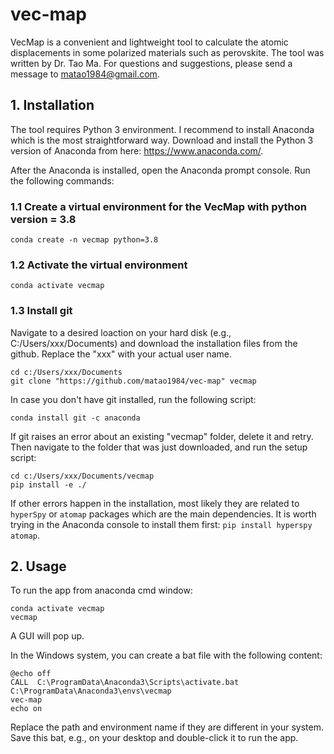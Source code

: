 # vec-map
VecMap is a convenient and lightweight tool to calculate the atomic displacements in some polarized materials such as perovskite. The tool was written by Dr. Tao Ma. For questions and suggestions, please send a message to matao1984@gmail.com.

## 1. Installation
The tool requires Python 3 environment. I recommend to install Anaconda which is the most straightforward way. Download and install the Python 3 version of Anaconda from here: https://www.anaconda.com/.

After the Anaconda is installed, open the Anaconda prompt console. Run the following commands:

### 1.1 Create a virtual environment for the VecMap with python version = 3.8
```
conda create -n vecmap python=3.8
```
### 1.2 Activate the virtual environment
```
conda activate vecmap
```
### 1.3 Install git 
Navigate to a desired loaction on your hard disk (e.g., C:/Users/xxx/Documents) and download the installation files from the github. Replace the "xxx" with your actual user name.
```
cd c:/Users/xxx/Documents
git clone "https://github.com/matao1984/vec-map" vecmap
```

In case you don't have git installed, run the following script:

```
conda install git -c anaconda
```

If git raises an error about an existing "vecmap" folder, delete it and retry.
Then navigate to the folder that was just downloaded, and run the setup script:

```
cd c:/Users/xxx/Documents/vecmap
pip install -e ./
```

If other errors happen in the installation, most likely they are related to ``hyperSpy`` or ``atomap`` packages which are the main dependencies. It is worth trying in the Anaconda console to install them first: ``pip install hyperspy atomap``.

## 2. Usage
To run the app from anaconda cmd window:

```
conda activate vecmap
vecmap
```

A GUI will pop up.

In the Windows system, you can create a bat file with the following content:

```
@echo off
CALL  C:\ProgramData\Anaconda3\Scripts\activate.bat C:\ProgramData\Anaconda3\envs\vecmap
vec-map
echo on 
```

Replace the path and environment name if they are different in your system. Save this bat, e.g., on your desktop and double-click it to run the app.
